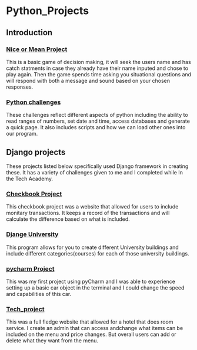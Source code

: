 # Python_Projects
 
## Introduction

### [Nice or Mean Project](https://github.com/TravisHeckel/Python_Projects/tree/main/Nice_or_Mean_Project)
This is a basic game of decision making, it will seek the users name and has catch statments in case they already have their name inputed and chose to play again. Then the game spends time asking you situational questions and will respond with both a message and sound based on your chosen responses.

### [Python challenges](https://github.com/TravisHeckel/Python_Projects/tree/main/Python%20Challenges)
These challenges reflect different aspects of python including the ability to read ranges of numbers, set date and time, access databases and generate a quick page. It also includes scripts and how we can load other ones into our program.

## Django projects
These projects listed below specifically used Django framework in creating these. It has a variety of challenges given to me and I completed while In the Tech Academy. 
### [Checkbook Project](https://github.com/TravisHeckel/Python_Projects/tree/main/Django_Projects/Django_Checkbook_Project)
This checkbook project was a website that allowed for users to include monitary transactions. It keeps a record of the transactions and will calculate the difference based on what is included.
### [Djange University](https://github.com/TravisHeckel/Python_Projects/tree/main/Django_Projects/djangoUniversity_Project)
This program allows for you to create different University buildings and include different categories(courses) for each of those university buildings.
### [pycharm Project](https://github.com/TravisHeckel/Python_Projects/tree/main/Django_Projects/pyCharm%20Project)
This was my first project using pyCharm and I was able to experience setting up a basic car object in the terminal and I could change the speed and capabilities of this car.
### [Tech_project](https://github.com/TravisHeckel/Python_Projects/tree/main/Django_Projects/tech_project)
This was a full fledge website that allowed for a hotel that does room service. I create an admin that can access andchange what items can be included on the menu and price changes. But overall users can add or delete what they want from the menu. 
